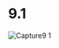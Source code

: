# 9.1
![Capture9 1](https://user-images.githubusercontent.com/118763065/222638880-a285a5fe-571b-47e8-9319-b129dd08323f.PNG)
